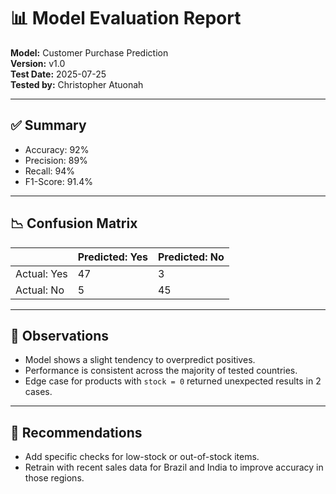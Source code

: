 # 📊 Model Evaluation Report

**Model:** Customer Purchase Prediction  
**Version:** v1.0  
**Test Date:** 2025-07-25  
**Tested by:** Christopher Atuonah

---

## ✅ Summary

- Accuracy: 92%
- Precision: 89%
- Recall: 94%
- F1-Score: 91.4%

---

## 📉 Confusion Matrix

|           | Predicted: Yes | Predicted: No |
|-----------|----------------|---------------|
| Actual: Yes | 47             | 3             |
| Actual: No  | 5              | 45            |

---

## 📌 Observations

- Model shows a slight tendency to overpredict positives.
- Performance is consistent across the majority of tested countries.
- Edge case for products with `stock = 0` returned unexpected results in 2 cases.

---

## 🧪 Recommendations

- Add specific checks for low-stock or out-of-stock items.
- Retrain with recent sales data for Brazil and India to improve accuracy in those regions.
